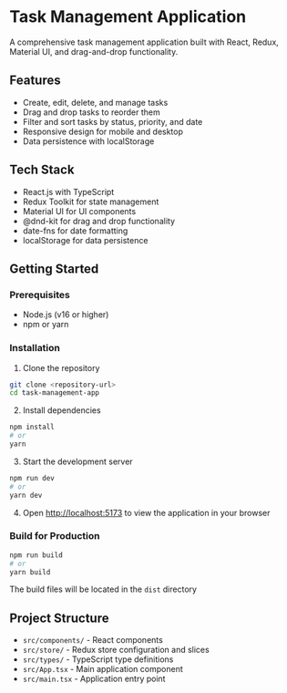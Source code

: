 # Task Management Application

A comprehensive task management application built with React, Redux, Material UI, and drag-and-drop functionality.

## Features

- Create, edit, delete, and manage tasks
- Drag and drop tasks to reorder them
- Filter and sort tasks by status, priority, and date
- Responsive design for mobile and desktop
- Data persistence with localStorage

## Tech Stack

- React.js with TypeScript
- Redux Toolkit for state management
- Material UI for UI components
- @dnd-kit for drag and drop functionality
- date-fns for date formatting
- localStorage for data persistence

## Getting Started

### Prerequisites

- Node.js (v16 or higher)
- npm or yarn

### Installation

1. Clone the repository
```bash
git clone <repository-url>
cd task-management-app
```

2. Install dependencies
```bash
npm install
# or
yarn
```

3. Start the development server
```bash
npm run dev
# or
yarn dev
```

4. Open [http://localhost:5173](http://localhost:5173) to view the application in your browser

### Build for Production

```bash
npm run build
# or
yarn build
```

The build files will be located in the `dist` directory

## Project Structure

- `src/components/` - React components
- `src/store/` - Redux store configuration and slices
- `src/types/` - TypeScript type definitions
- `src/App.tsx` - Main application component
- `src/main.tsx` - Application entry point

